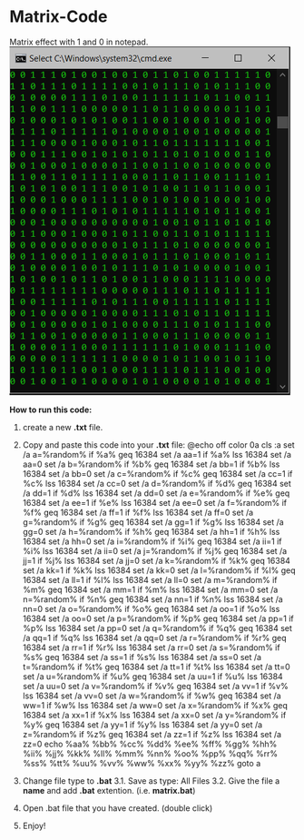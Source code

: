 # Matrix-Code
Matrix effect with 1 and 0 in notepad.
![](matrix_code.PNG)

**How to run this code:**
1. create a new **.txt** file.
2. Copy and paste this code into your **.txt** file:
      @echo off
      color 0a
      cls
      :a
      set /a a=%random%
      if %a% geq 16384 set /a aa=1
      if %a% lss 16384 set /a aa=0
      set /a b=%random%
      if %b% geq 16384 set /a bb=1
      if %b% lss 16384 set /a bb=0
      set /a c=%random%
      if %c% geq 16384 set /a cc=1
      if %c% lss 16384 set /a cc=0
      set /a d=%random%
      if %d% geq 16384 set /a dd=1
      if %d% lss 16384 set /a dd=0
      set /a e=%random%
      if %e% geq 16384 set /a ee=1
      if %e% lss 16384 set /a ee=0
      set /a f=%random%
      if %f% geq 16384 set /a ff=1
      if %f% lss 16384 set /a ff=0
      set /a g=%random%
      if %g% geq 16384 set /a gg=1
      if %g% lss 16384 set /a gg=0
      set /a h=%random%
      if %h% geq 16384 set /a hh=1
      if %h% lss 16384 set /a hh=0
      set /a i=%random%
      if %i% geq 16384 set /a ii=1
      if %i% lss 16384 set /a ii=0
      set /a j=%random%
      if %j% geq 16384 set /a jj=1
      if %j% lss 16384 set /a jj=0
      set /a k=%random%
      if %k% geq 16384 set /a kk=1
      if %k% lss 16384 set /a kk=0
      set /a l=%random%
      if %l% geq 16384 set /a ll=1
      if %l% lss 16384 set /a ll=0
      set /a m=%random%
      if %m% geq 16384 set /a mm=1
      if %m% lss 16384 set /a mm=0
      set /a n=%random%
      if %n% geq 16384 set /a nn=1
      if %n% lss 16384 set /a nn=0
      set /a o=%random%
      if %o% geq 16384 set /a oo=1
      if %o% lss 16384 set /a oo=0
      set /a p=%random%
      if %p% geq 16384 set /a pp=1
      if %p% lss 16384 set /a pp=0
      set /a q=%random%
      if %q% geq 16384 set /a qq=1
      if %q% lss 16384 set /a qq=0
      set /a r=%random%
      if %r% geq 16384 set /a rr=1
      if %r% lss 16384 set /a rr=0
      set /a s=%random%
      if %s% geq 16384 set /a ss=1
      if %s% lss 16384 set /a ss=0
      set /a t=%random%
      if %t% geq 16384 set /a tt=1
      if %t% lss 16384 set /a tt=0
      set /a u=%random%
      if %u% geq 16384 set /a uu=1
      if %u% lss 16384 set /a uu=0
      set /a v=%random%
      if %v% geq 16384 set /a vv=1
      if %v% lss 16384 set /a vv=0
      set /a w=%random%
      if %w% geq 16384 set /a ww=1
      if %w% lss 16384 set /a ww=0
      set /a x=%random%
      if %x% geq 16384 set /a xx=1
      if %x% lss 16384 set /a xx=0
      set /a y=%random%
      if %y% geq 16384 set /a yy=1
      if %y% lss 16384 set /a yy=0
      set /a z=%random%
      if %z% geq 16384 set /a zz=1
      if %z% lss 16384 set /a zz=0
      echo %aa% %bb% %cc% %dd% %ee% %ff% %gg% %hh% %ii% %jj% %kk% %ll% %mm% %nn% %oo% %pp% %qq% %rr% %ss% %tt% %uu% %vv% %ww% %xx% %yy%       %zz%
      goto a

3. Change file type to **.bat**
  3.1. Save as type: All Files
  3.2. Give the file a **name** and add **.bat** extention. (i.e. **matrix.bat**)
  
4. Open .bat file that you have created. (double click)

5. Enjoy!
